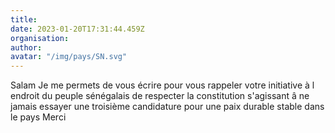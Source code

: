 ```yaml
---
title: 
date: 2023-01-20T17:31:44.459Z
organisation: 
author: 
avatar: "/img/pays/SN.svg"
---
```


Salam 
Je me permets de vous écrire pour vous rappeler votre initiative à l endroit du peuple sénégalais de respecter la constitution s'agissant â ne jamais essayer une troisième candidature pour une paix durable stable dans le pays Merci 